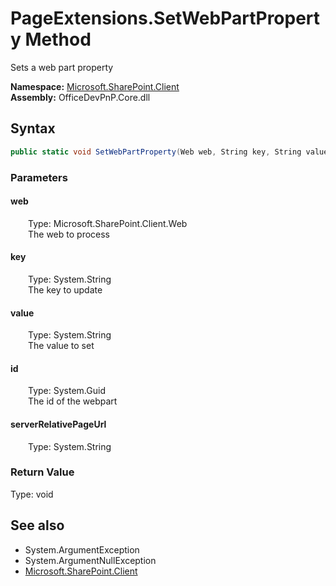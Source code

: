 # PageExtensions.SetWebPartProperty Method  
Sets a web part property  

**Namespace:** [Microsoft.SharePoint.Client](Microsoft.SharePoint.Client.md)  
**Assembly:** OfficeDevPnP.Core.dll  
## Syntax
```C#
public static void SetWebPartProperty(Web web, String key, String value, Guid id, String serverRelativePageUrl)
```
### Parameters
#### web  
&emsp;&emsp;Type: Microsoft.SharePoint.Client.Web  
&emsp;&emsp;The web to process  

#### key  
&emsp;&emsp;Type: System.String  
&emsp;&emsp;The key to update  

#### value  
&emsp;&emsp;Type: System.String  
&emsp;&emsp;The value to set  

#### id  
&emsp;&emsp;Type: System.Guid  
&emsp;&emsp;The id of the webpart  

#### serverRelativePageUrl  
&emsp;&emsp;Type: System.String  

### Return Value
Type: void  

## See also
- System.ArgumentException
- System.ArgumentNullException
- [Microsoft.SharePoint.Client](Microsoft.SharePoint.Client.md)
